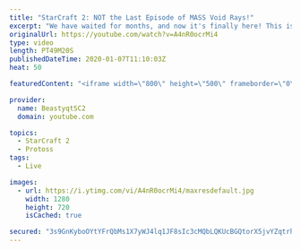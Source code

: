 ```yaml
---
title: "StarCraft 2: NOT the Last Episode of MASS Void Rays!"
excerpt: "We have waited for months, and now it's finally here! This is the VOID RAYS to GRANDMASTER series! With the new balance changes to speedy Void Rays in the latest patch, we can now begin the series right! At this point in the series, we are introducing other units into the composition to make the games"
originalUrl: https://youtube.com/watch?v=A4nR0ocrMi4
type: video
length: PT49M20S
publishedDateTime: 2020-01-07T11:10:03Z
heat: 50

featuredContent: "<iframe width=\"800\" height=\"500\" frameborder=\"0\" src=\"https://www.youtube.com/embed/A4nR0ocrMi4\" allow=\"accelerometer; autoplay; encrypted-media; gyroscope; picture-in-picture\" allowfullscreen></iframe>"

provider:
  name: BeastyqtSC2
  domain: youtube.com

topics:
  - StarCraft 2
  - Protoss
tags:
  - Live

images:
  - url: https://i.ytimg.com/vi/A4nR0ocrMi4/maxresdefault.jpg
    width: 1280
    height: 720
    isCached: true

secured: "3s9GnKyboOYtYFrQbMs1X7yWJ4lq1JF8sIc3cMQbLQKUcBGQtorX5jvYZqtrhb4k2rtEs9JNbpFJwI7vHGK55pt6NbR7LS6yJpXtEYcg5dWpoUM/YBkZTBnnhddmBYm0SkwpL9Q6HltUSqgmYhvR9NjSUk09PuF5sjAI4W4YE1jzCw1xcD7+ihvBbMoqRlMUEB4zGxgAQ1ogyVHrFRS3YL4M5f++q+hJz1ehowXXNKK2/c12WZUtPmJPDJ7TC8SHJFJ9aGBGRZhJFT3eetPQWwiWyIidSbsVD9dvayTx9ny06XgS1IrT56nSu4wAPRqtr+HHOe7f2DUg9c4WYWfx3g8qujjsAuGmLz+ZHdHIF4ZSbAEGqjd4Yy12usKyll89YFuuLSPopaWQrG6QBMzZ0OFEuq3klxZVNc1I+ljevLk=;0LSYaI+WjqYUgX1f9EmUig=="
---
```


